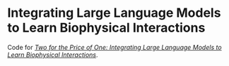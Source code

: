 # Integrating Large Language Models to Learn Biophysical Interactions
Code for [*Two for the Price of One: Integrating Large Language Models to Learn Biophysical Interactions*](https://arxiv.org/abs/2503.21017).
